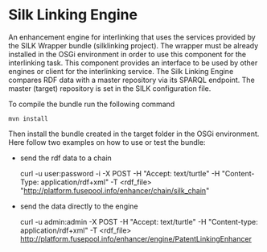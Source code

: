 Silk Linking Engine
=================

An enhancement engine for interlinking that uses the services provided by the SILK Wrapper bundle (silklinking project). The wrapper must be 
already installed in the OSGi environment in order to use this component for the interlinking task. This component provides an interface to be 
used by other engines or client for the interlinking service. The Silk Linking Engine compares RDF data with a master repository via its SPARQL 
endpoint. The master (target) repository is set in the SILK configuration file.

To compile the bundle run the following command

    mvn install

Then install the bundle created in the target folder in the OSGi environment.
Here follow two examples on how to use or test the bundle:
- send the rdf data to a chain

    curl -u user:password -i -X POST -H "Accept: text/turtle" -H "Content-Type: application/rdf+xml" -T <rdf_file> "http://platform.fusepool.info/enhancer/chain/silk_chain"
    

- send the data directly to the engine

    curl -u admin:admin -X POST -H "Accept: text/turtle" -H "Content-type: application/rdf+xml" -T <rdf_file> http://platform.fusepool.info/enhancer/engine/PatentLinkingEnhancer
